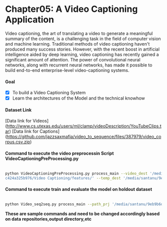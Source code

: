 # Chapter05: A Video Captioning Application

Video captioning, the art of translating a video to generate a meaningful summary of the
content, is a challenging task in the field of computer vision and machine learning.
Traditional methods of video captioning haven't produced many success stories. However,
with the recent boost in artificial intelligence aided by deep learning, video captioning has
recently gained a significant amount of attention. The power of convolutional neural
networks, along with recurrent neural networks, has made it possible to build end-to-end
enterprise-level video-captioning systems.

#### Goal 
- [x] To build a Video Captioning System
- [x] Learn the architectures of the Model and the technical knowhow

#### Dataset Link
[Data link for Videos] (http://www.cs.utexas.edu/users/ml/clamp/videoDescription/YouTubeClips.tar)
[Data link for Captions] (https://github.com/jazzsaxmafia/video_to_sequence/files/387979/video_corpus.csv.zip)



#### Command to execute the video preprocessin Script VideoCaptioningPreProcessing.py

```bash

python VideoCaptioningPreProcessing.py process_main --video_dest '/media/santanu/9eb9b6dc-b380-486e-b4fd-c424a325b976/Video Captioning/data/' --feat_dir '/media/santanu/9eb9b6dc-b380-486e-b4fd-
c424a325b976/Video Captioning/features/' --temp_dest '/media/santanu/9eb9b6dc-b380-486e-b4fd-c424a325b976/Video Captioning/temp/' --img_dim 224 --channels 3 --batch_size=128 --frames_step 80

```

#### Command to execute train and evaluate the model on holdout dataset


```bash

python Video_seq2seq.py process_main --path_prj '/media/santanu/9eb9b6dc-b380-486e-b4fd-c424a325b976/Video Captioning/' --caption_file video_corpus.csv --feat_dir features --cnn_feat_dim 4096 --h_dim 512 --batch_size 32 --lstm_steps 80 --video_steps=80 --out_steps 20 --learning_rate 1e-4--epochs=100

```

**These are sample commands and need to be changed accordingly based on data repositories,output directory,etc**













 






